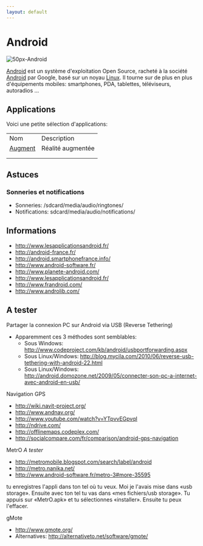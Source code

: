 ```yaml
---
layout: default
---
```


# Android

![50px-Android](../data/50px-Android.jpg)

[Android](wiki/Android) est un système d'exploitation Open Source, racheté à la société [Android](wiki/Android) par Google, basé sur un noyau [Linux](wiki/Linux). Il tourne sur de plus en plus d'équipements mobiles: smartphones, PDA, tablettes, téléviseurs, autoradios ...

## Applications

Voici une petite sélection d'applications:

|                                    |                   |
|------------------------------------|-------------------|
| Nom                                | Description       |
| [Augment](http://augmentedev.com/) | Réalité augmentée |
|                                    |                   |
|                                    |                   |

## Astuces

### Sonneries et notifications

- Sonneries: /sdcard/media/audio/ringtones/
- Notifications: sdcard/media/audio/notifications/

## Informations

- <http://www.lesapplicationsandroid.fr/>
- <http://android-france.fr/>
- <http://android.smartphonefrance.info/>
- <http://www.android-software.fr/>
- <http://www.planete-android.com/>
- <http://www.lesapplicationsandroid.fr/>
- <http://www.frandroid.com/>
- <http://www.androlib.com/>

## A tester

Partager la connexion PC sur Android via USB (Reverse Tethering)

- Apparemment ces 3 méthodes sont semblables:
  - Sous Windows:
    <http://www.codeproject.com/kb/android/usbportforwarding.aspx>
  - Sous Linux/Windows:
    <http://blog.mycila.com/2010/06/reverse-usb-tethering-with-android-22.html>
  - Sous Linux/Windows:
    <http://android.domozone.net/2009/05/connecter-son-pc-a-internet-avec-android-en-usb/>

Navigation GPS

- <http://wiki.navit-project.org/>
- <http://www.andnav.org/>
- <http://www.youtube.com/watch?v=YTpvvEGpvqI>
- <http://ndrive.com/>
- <http://offlinemaps.codeplex.com/>
- <http://socialcompare.com/fr/comparison/android-gps-navigation>

MetrO *A tester*

- <http://metromobile.blogspot.com/search/label/android>
- <http://metro.nanika.net/>
- <http://www.android-software.fr/metro-3#more-35595>

tu enregistres l'appli dans ton tel où tu veux. Moi je l'avais mise dans
«usb storage». Ensuite avec ton tel tu vas dans «mes fichiers/usb
storage». Tu appuis sur «MetrO.apk» et tu sélectionnes «installer».
Ensuite tu peux l'effacer.

gMote

- <http://www.gmote.org/>
- Alternatives: <http://alternativeto.net/software/gmote/>
